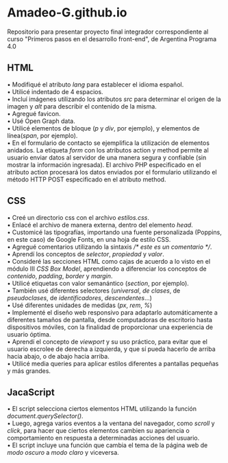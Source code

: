 # Amadeo-G.github.io
Repositorio para presentar proyecto final integrador correspondiente al curso "Primeros pasos en el desarrollo front-end", de Argentina Programa 4.0  

## HTML  
•	Modifiqué el atributo *lang* para establecer el idioma español.  
•	Utilicé indentado de 4 espacios.  
•	Incluí imágenes utilizando los atributos *src* para determinar el origen de la imagen y *alt* para describir el contenido de la misma.  
•	Agregué favicon.  
•	Usé Open Graph data.  
•	Utilicé elementos de bloque (*p* y *div*, por ejemplo), y elementos de línea(*span*, por ejemplo).  
•	En el formulario de contacto se ejemplifica la utilización de elementos anidados. La etiqueta *form* con los atributos action y method permite al usuario enviar datos al servidor de una manera segura y confiable (sin mostrar la información ingresada). El archivo PHP especificado en el atributo action procesará los datos enviados por el formulario utilizando el método HTTP POST especificado en el atributo method.  

## CSS  
•	Creé un directorio css con el archivo *estilos.css*.  
•	Enlacé el archivo de manera externa, dentro del elemento *head*.  
•	Customicé las tipografías, importando una fuente personalizada (Poppins, en este caso) de Google Fonts, en una hoja de estilo CSS.  
•	Agregué comentarios utilizando la sintaxis _/* este es un comentario */_.  
•	Aprendí los conceptos de *selector*, *propiedad* y *valor*.  
•	Consideré las secciones HTML como cajas de acuerdo a lo visto en el módulo III *CSS Box Model*, aprendiendo a diferenciar los conceptos de *contenido*, *padding*, *border* y *margin*.  
•	Utilicé etiquetas con valor semanántico (*section*, por ejemplo).  
•	También usé diferentes selectores (*universal*, *de clases*, de *pseudoclases*, de *identificadores*, *descendentes*...)  
•	Usé diferentes unidades de medidas (*px*, *rem*, *%*)  
•	Implementé el diseño web responsivo para adaptarlo automáticamente a diferentes tamaños de pantalla, desde computadoras de escritorio hasta dispositivos móviles, con la finalidad de proporcionar una experiencia de usuario óptima.  
•	Aprendí el concepto de *viewport* y su uso práctico, para evitar que el usuario escrolee de derecha a izquierda, y que sí pueda hacerlo de arriba hacia abajo, o de abajo hacia arriba.  
• Utilicé media queries para aplicar estilos diferentes a pantallas pequeñas y más grandes.  

## JacaScript  
• El script selecciona ciertos elementos HTML utilizando la función *document.querySelector()*.  
• Luego, agrega varios eventos a la ventana del navegador, como *scroll* y *click*, para hacer que ciertos elementos cambien su apariencia o comportamiento en respuesta a determinadas acciones del usuario.  
• El script incluye una función que cambia el tema de la página web de *modo oscuro* a *modo claro* y viceversa.


